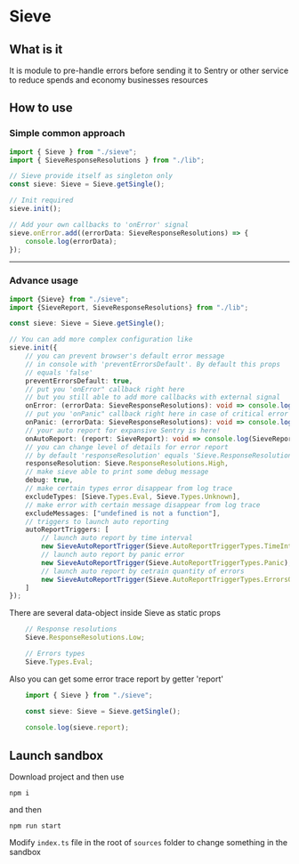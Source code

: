 # Sieve

## What is it
It is module to pre-handle errors before sending it to Sentry or other service to reduce spends and economy businesses resources

## How to use

### Simple common approach

```ts
import { Sieve } from "./sieve";
import { SieveResponseResolutions } from "./lib";

// Sieve provide itself as singleton only
const sieve: Sieve = Sieve.getSingle();

// Init required
sieve.init();

// Add your own callbacks to 'onError' signal
sieve.onError.add((errorData: SieveResponseResolutions) => {
    console.log(errorData);
});
```
---
### Advance usage

```ts
import {Sieve} from "./sieve";
import {SieveReport, SieveResponseResolutions} from "./lib";

const sieve: Sieve = Sieve.getSingle();

// You can add more complex configuration like
sieve.init({
    // you can prevent browser's default error message 
    // in console with 'preventErrorsDefault'. By default this props 
    // equals 'false'  
    preventErrorsDefault: true,
    // put you 'onError" callback right here
    // but you still able to add more callbacks with external signal
    onError: (errorData: SieveResponseResolutions): void => console.log(errorData),
    // put you 'onPanic" callback right here in case of critical error
    onPanic: (errorData: SieveResponseResolutions): void => console.log(errorData),
    // your auto report for expansive Sentry is here!
    onAutoReport: (report: SieveReport): void => console.log(SieveReport),
    // you can change level of details for error report
    // by default 'responseResolution' equals 'Sieve.ResponseResolutions.Low' 
    responseResolution: Sieve.ResponseResolutions.High,
    // make sieve able to print some debug message
    debug: true,
    // make certain types error disappear from log trace
    excludeTypes: [Sieve.Types.Eval, Sieve.Types.Unknown],
    // make error with certain message disappear from log trace
    excludeMessages: ["undefined is not a function"],
    // triggers to launch auto reporting
    autoReportTriggers: [
        // launch auto report by time interval
        new SieveAutoReportTrigger(Sieve.AutoReportTriggerTypes.TimeInterval, 10000),
        // launch auto report by panic error
        new SieveAutoReportTrigger(Sieve.AutoReportTriggerTypes.Panic),
        // launch auto report by cetrain quantity of errors
        new SieveAutoReportTrigger(Sieve.AutoReportTriggerTypes.ErrorsQuantity, 10),
    ]
});
```

There are several data-object inside Sieve as static props

```ts
    // Response resolutions
    Sieve.ResponseResolutions.Low;

    // Errors types
    Sieve.Types.Eval;
```

Also you can get some error trace report by getter 'report'

```ts
    import { Sieve } from "./sieve";

    const sieve: Sieve = Sieve.getSingle();
    
    console.log(sieve.report); 
```

## Launch sandbox
Download project and then use

```shell
npm i
```

and then

```shell
npm run start
```

Modify `index.ts` file in the root of `sources` folder to change something in the sandbox